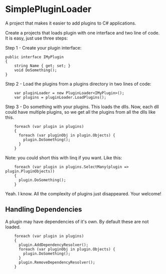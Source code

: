 # SimplePluginLoader

A project that makes it easier to add plugins to C# applications.


Create a projects that loads plugin with one interface and two line of code. It is easy, just use three steps:

Step 1 - Create your plugin interface:

````
public interface IMyPlugin 
{
    string Name { get; set; }
    void DoSomething();
}
````

Step 2 - Load the plugins from a plugins directory in two lines of code:

````
    var pluginLoader = new PluginLoader<IMyPlugin>();
    var plugins = pluginLoader.LoadPlugins();
````

Step 3 - Do something with your plugins.
This loads the dlls. Now, each dll could have multiple plugins, so we get all the plugins from all the dlls like this.

````
    foreach (var plugin in plugins)
    {
      foreach (var pluginObj in plugin.Objects) {
        plugin.DoSomething();
      }
    }
````

Note: you could short this with linq if you want. Like this:

````
    foreach (var plugin in plugins.SelectMany(plugin => plugin.PluginObjects))
    {
      plugin.DoSomething();
    }
````

Yeah. I know. All the complexity of plugins just disappeared. Your welcome!

## Handling Dependencies ##

A plugin may have dependencies of it's own. By default these are not loaded.

````
    foreach (var plugin in plugins)
    {
      plugin.AddDependencyResolver();
      foreach (var pluginObj in plugin.Objects) {
        plugin.DoSomething();
      }
      plugin.RemoveDependencyResolver();
    }
````

